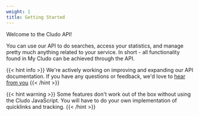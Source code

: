 ```yaml
---
weight: 1
title: Getting Started
---
```



Welcome to the Cludo API!

You can use our API to do searches, access your statistics, and manage pretty much anything related to your service. In short - all functionality found in My Cludo can be achieved through the API.


{{< hint info >}}
We're actively working on improving and expanding our API documentation. If you have any questions or feedback, we'd love to <a href="https://www.cludo.com/contact/" target="_blank">hear from you</a>
{{< /hint >}}

{{< hint warning >}}
Some features don't work out of the box without using the Cludo JavaScript. You will have to do your own implementation of quicklinks and tracking.
{{< /hint >}}
